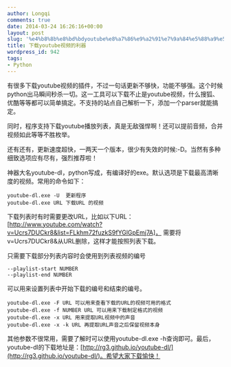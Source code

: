 ```yaml
---
author: Longqi
comments: true
date: 2014-03-24 16:26:16+00:00
layout: post
slug: '%e4%b8%8b%e8%bd%bdyoutube%e8%a7%86%e9%a2%91%e7%9a%84%e5%88%a9%e5%99%a8'
title: 下载youtube视频的利器
wordpress_id: 942
tags:
- Python
---
```


有很多下载youtube视频的插件，不过一句话更新不够快，功能不够强。这个时候python出马瞬间秒杀一切。这一工具可以下载不止是youtube视频，什么搜狐、优酷等等都可以简单搞定。不支持的站点自己解析一下，添加一个parser就能搞定。

同时，程序支持下载youtube播放列表，真是无敌强悍啊！还可以提前音频，合并视频如此等等不胜枚举。

还有还有，更新速度超快，一两天一个版本，很少有失效的时候:-D。当然有多种细致选项应有尽有，强烈推荐啦！

神器大名youtube-dl，python写成，有编译好的exe。默认选项是下载最高清晰度的视频。常用的命令如下：


    youtube-dl.exe -U  更新程序
    youtube-dl.exe URL 下载URL 的视频


下载列表时有时需要更改URL，比如以下URL：[http://www.youtube.com/watch?v=Ucrs7DUCkr8&list=FLkhm72fuzkS9fYGlGpEmj7A]， 需要将v=Ucrs7DUCkr8&从URL删除，这样才能按照列表下载。

只需要下载部分列表内容时会使用到列表视频的编号

    --playlist-start NUMBER
    --playlist-end NUMBER

可以用来设置列表中开始下载的编号和结束的编号。

    youtube-dl.exe -F URL 可以用来查看下载的URL的视频可用的格式
    youtube-dl.exe -f NUMBER URL 可以用来下载制定格式的视频
    youtube-dl.exe -x URL 用来提取URL视频中的声音
    youtube-dl.exe -x -k URL 再提取URL声音之后保留视频本身


其他参数不很常用，需要了解时可以使用youtube-dl.exe -h查询即可。最后，youtube-dl的下载地址是：[http://rg3.github.io/youtube-dl/](http://rg3.github.io/youtube-dl/)。希望大家下载愉快！

